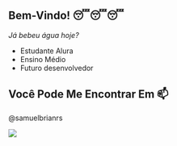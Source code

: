 ## Bem-Vindo! 😴😴😴
_Já bebeu água hoje?_ 

 - Estudante Alura
 - Ensino Médio
 - Futuro desenvolvedor

## Você Pode Me Encontrar Em 📫

@samuelbrianrs

![](https://media1.tenor.com/m/zTTDnOPOVJ8AAAAC/sleepy-snorlax.gif)
